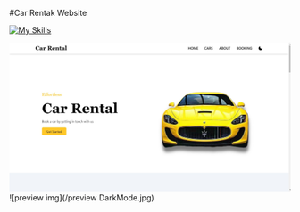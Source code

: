 #Car Rentak Website

[![My Skills](https://skillicons.dev/icons?i=git,html,css,js,tailwind,react)](https://skillicons.dev)

![preview img](/preview.jpg)
![preview img](/preview DarkMode.jpg)

